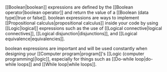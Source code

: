 [[Boolean|boolean]] expressions are defined by the [[Boolean operator|boolean operator]] and return the value of a [[Boolean (data type)|true or false]]. boolean expressions are ways to implement [[Propositional calculus|propositional calculus]] inside your code by using [[Logic|logical]] expressions such as the use of [[Logical connective|logical connectives]], [[Logical disjunction|disjunctions]], and [[Logical equivalence|equivalencies]].

boolean expressions are important and will be used constantly when designing your [[Computer program|program]]'s [[Logic (computer programming)|logic]], especially for things such as [[Do-while loop|do-while loops]] and [[While loop|while loops]].

